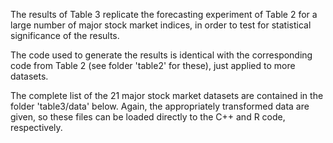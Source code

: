 The results of Table 3 replicate the forecasting experiment of Table 2 for a large number of major stock market indices, in order to test for statistical significance of the results. 

The code used to generate the results is identical with the corresponding code from Table 2 (see folder 'table2' for these), just applied to more datasets. 

The complete list of the 21 major stock market datasets are contained in the folder 'table3/data' below. Again, the appropriately transformed data are given, so these files can be loaded directly to the C++ and R code, respectively.
